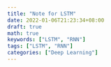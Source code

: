 ```yaml
---
title: "Note for LSTM"
date: 2022-01-06T21:23:34+08:00
draft: true
math: true
keywords: ["LSTM", "RNN"]
tags: ["LSTM", "RNN"]
categories: ["Deep Learning"]
---
```


